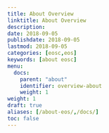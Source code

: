 ```yaml
---
title: About Overview
linktitle: About Overview
description:
date: 2018-09-05
publishdate: 2018-09-05
lastmod: 2018-09-05
categories: [eosc,eos]
keywords: [about eosc]
menu:
  docs:
    parent: "about"
    identifier: overview-about
    weight: 1
weight: 1
draft: true
aliases: [/about-eos/,/docs/]
toc: false
---
```



